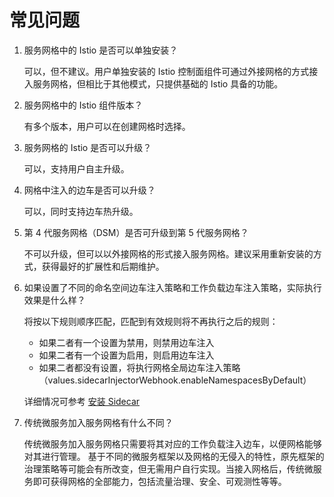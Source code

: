 # 常见问题

1. 服务网格中的 Istio 是否可以单独安装？

    可以，但不建议。用户单独安装的 Istio 控制面组件可通过外接网格的方式接入服务网格，但相比于其他模式，只提供基础的 Istio 具备的功能。

1. 服务网格中的 Istio 组件版本？

   有多个版本，用户可以在创建网格时选择。 

1. 服务网格的 Istio 是否可以升级？

    可以，支持用户自主升级。

1. 网格中注入的边车是否可以升级？

   可以，同时支持边车热升级。 

1. 第 4 代服务网格（DSM）是否可升级到第 5 代服务网格？

    不可以升级，但可以以外接网格的形式接入服务网格。建议采用重新安装的方式，获得最好的扩展性和后期维护。

1. 如果设置了不同的命名空间边车注入策略和工作负载边车注入策略，实际执行效果是什么样？

    将按以下规则顺序匹配，匹配到有效规则将不再执行之后的规则：

      - 如果二者有一个设置为禁用，则禁用边车注入
      - 如果二者有一个设置为启用，则启用边车注入
      - 如果二者都没有设置，将执行网格全局边车注入策略（values.sidecarInjectorWebhook.enableNamespacesByDefault）
    
   详细情况可参考 [安装 Sidecar](https://istio.io/latest/zh/docs/setup/additional-setup/sidecar-injection/)

1. 传统微服务加入服务网格有什么不同？

    传统微服务加入服务网格只需要将其对应的工作负载注入边车，以便网格能够对其进行管理。
    基于不同的微服务框架以及网格的无侵入的特性，原先框架的治理策略等可能会有所改变，但无需用户自行实现。当接入网格后，传统微服务即可获得网格的全部能力，包括流量治理、安全、可观测性等等。
